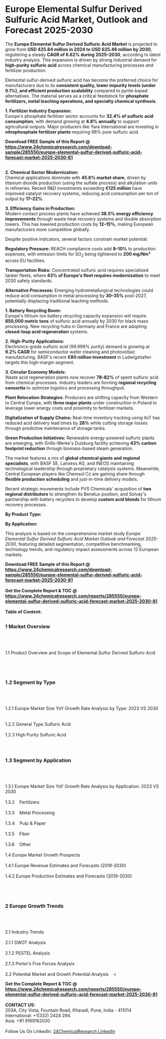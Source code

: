<h1>Europe Elemental Sulfur Derived Sulfuric Acid Market, Outlook and Forecast 2025-2030</h1><p>The <strong>Europe Elemental Sulfur Derived Sulfuric Acid Market</strong> is projected to grow from <strong>USD 425.84 million in 2024 to USD 625.46 million by 2030</strong>, registering a steady <strong>CAGR of 6.62% during 2025–2030</strong>, according to latest industry analysis. This expansion is driven by strong industrial demand for <strong>high-purity sulfuric acid</strong> across chemical manufacturing processes and fertilizer production.</p><p>Elemental sulfur-derived sulfuric acid has become the preferred choice for manufacturers due to its <strong>consistent quality, lower impurity levels (under 0.1%), and efficient production scalability</strong> compared to pyrite-based alternatives. The material serves as a critical feedstock for <strong>phosphate fertilizers, metal leaching operations, and specialty chemical synthesis</strong>.</p><p><strong>1. Fertilizer Industry Expansion:</strong><br>
Europe's phosphate fertilizer sector accounts for <strong>32.4% of sulfuric acid consumption</strong>, with demand growing at <strong>4.8% annually</strong> to support agricultural outputs. Major producers like Yara International are investing in <strong>nitrophosphate fertilizer plants</strong> requiring 98% pure sulfuric acid.</p><div><b>Download FREE Sample of this Report @ 
            <a href="https://www.24chemicalresearch.com/download-sample/285550/europe-elemental-sulfur-derived-sulfuric-acid-forecast-market-2025-2030-81">
            https://www.24chemicalresearch.com/download-sample/285550/europe-elemental-sulfur-derived-sulfuric-acid-forecast-market-2025-2030-81</a></b></div><br><p><strong>2. Chemical Sector Modernization:</strong><br>
Chemical applications dominate with <strong>45.6% market share</strong>, driven by titanium dioxide production (using the sulfate process) and alkylation units in refineries. Recent R&amp;D investments exceeding <strong>€125 million</strong> have improved catalyst recovery systems, reducing acid consumption per ton of output by <strong>17–22%</strong>.</p><p><strong>3. Efficiency Gains in Production:</strong><br>
Modern contact process plants have achieved <strong>38.5% energy efficiency improvements</strong> through waste heat recovery systems and double absorption towers. This has lowered production costs by <strong>12–15%</strong>, making European manufacturers more competitive globally.</p><p>Despite positive indicators, several factors constrain market potential:</p><p><strong>Regulatory Pressure:</strong> REACH compliance costs add <strong>8–10%</strong> to production expenses, with emission limits for SO<sub>2</sub> being tightened to <strong>200 mg/Nm³</strong> across EU facilities.</p><p><strong>Transportation Risks:</strong> Concentrated sulfuric acid requires specialized tanker fleets, where <strong>43% of Europe's fleet requires modernization</strong> to meet 2030 safety standards.</p><p><strong>Alternative Processes:</strong> Emerging hydrometallurgical technologies could reduce acid consumption in metal processing by <strong>30–35%</strong> post-2027, potentially displacing traditional leaching methods.</p><p><strong>1. Battery Recycling Boom:</strong><br>
Europe's lithium-ion battery recycling capacity expansion will require <strong>850,000 metric tons</strong> of sulfuric acid annually by 2030 for black mass processing. New recycling hubs in Germany and France are adopting <strong>closed-loop acid regeneration</strong> systems.</p><p><strong>2. High-Purity Applications:</strong><br>
Electronics-grade sulfuric acid (99.999% purity) demand is growing at <strong>9.2% CAGR</strong> for semiconductor wafer cleaning and photovoltaic manufacturing. BASF's recent <strong>€80 million investment</strong> in Ludwigshafen targets this high-margin segment.</p><p><strong>3. Circular Economy Models:</strong><br>
Waste acid regeneration plants now recover <strong>78–82%</strong> of spent sulfuric acid from chemical processes. Industry leaders are forming <strong>regional recycling consortia</strong> to optimize logistics and processing throughput.</p><p><strong>Plant Relocation Strategies:</strong> Producers are shifting capacity from Western to Central Europe, with <strong>three major plants</strong> under construction in Poland to leverage lower energy costs and proximity to fertilizer markets.</p><p><strong>Digitalization of Supply Chains:</strong> Real-time inventory tracking using IIoT has reduced acid delivery lead times by <strong>28%</strong> while cutting storage losses through predictive maintenance of storage tanks.</p><p><strong>Green Production Initiatives:</strong> Renewable energy-powered sulfuric plants are emerging, with Grillo-Werke's Duisburg facility achieving <strong>43% carbon footprint reduction</strong> through biomass-based steam generation.</p><p>The market features a mix of <strong>global chemical giants and regional specialists</strong>, with BASF SE, Lanxess AG, and INEOS maintaining technological leadership through proprietary catalysis systems. Meanwhile, Central European players like Chemsol Cz are gaining share through <strong>flexible production scheduling</strong> and just-in-time delivery models.</p><p>Recent strategic movements include PVS Chemicals' acquisition of <strong>two regional distributors</strong> to strengthen its Benelux position, and Solvay's partnership with battery recyclers to develop <strong>custom acid blends</strong> for lithium recovery processes.</p><p><strong>By Product Type:</strong></p><p><strong>By Application:</strong></p><p>This analysis is based on the comprehensive market study <em>Europe Elemental Sulfur Derived Sulfuric Acid Market Outlook and Forecast 2025-2030</em>, featuring detailed segmentation, competitive benchmarking, technology trends, and regulatory impact assessments across 12 European markets.</p><div><b>Download FREE Sample of this Report @ 
            <a href="https://www.24chemicalresearch.com/download-sample/285550/europe-elemental-sulfur-derived-sulfuric-acid-forecast-market-2025-2030-81">
            https://www.24chemicalresearch.com/download-sample/285550/europe-elemental-sulfur-derived-sulfuric-acid-forecast-market-2025-2030-81</a></b></div><br><div><b>Get the Complete Report & TOC @ 
            <a href="https://www.24chemicalresearch.com/reports/285550/europe-elemental-sulfur-derived-sulfuric-acid-forecast-market-2025-2030-81">
            https://www.24chemicalresearch.com/reports/285550/europe-elemental-sulfur-derived-sulfuric-acid-forecast-market-2025-2030-81</a></b></div><br>
            <b>Table of Content:</b><p><h2><span style="font-size:16px"><strong>1 Market Overview&nbsp;&nbsp; &nbsp;</strong></span></h2><br />
<br />
<p>1.1 Product Overview and Scope of Elemental Sulfur Derived Sulfuric Acid&nbsp;</p><br />
<br />
<h2><strong><span style="font-size:16px">1.2 Segment by Type&nbsp;&nbsp; &nbsp;</span></strong></h2><br />
<br />
<p>1.2.1 Europe Market Size YoY Growth Rate Analysis by Type: 2023 VS 2030&nbsp;&nbsp; &nbsp;<br /><br />
1.2.2 General Type Sulfuric Acid&nbsp;&nbsp; &nbsp;<br /><br />
1.2.3 High Purity Sulfuric Acid<br /><br />
<br />
<h2><span style="font-size:16px"><strong>1.3 Segment by Application&nbsp;&nbsp;</strong></span></h2><br />
<br />
<p>1.3.1 Europe Market Size YoY Growth Rate Analysis by Application: 2023 VS 2030&nbsp;&nbsp; &nbsp;<br /><br />
1.3.2&nbsp;&nbsp; &nbsp;Fertilizers<br /><br />
1.3.3&nbsp;&nbsp; &nbsp;Metal Processing<br /><br />
1.3.4&nbsp;&nbsp; &nbsp;Pulp & Paper<br /><br />
1.3.5&nbsp;&nbsp; &nbsp;Fiber<br /><br />
1.3.6&nbsp;&nbsp; &nbsp;Other<br /><br />
1.4 Europe Market Growth Prospects&nbsp;&nbsp; &nbsp;<br /><br />
1.4.1 Europe Revenue Estimates and Forecasts (2019-2030)&nbsp;&nbsp; &nbsp;<br /><br />
1.4.2 Europe Production Estimates and Forecasts (2019-2030)&nbsp;&nbsp;</p><br />
<br />
<h2><span style="font-size:16px"><strong>2 Europe Growth Trends&nbsp;&nbsp; &nbsp;</strong></span></h2><br />
<br />
<p>2.1 Industry Trends&nbsp;&nbsp; &nbsp;<br /><br />
2.1.1 SWOT Analysis&nbsp;&nbsp; &nbsp;<br /><br />
2.1.2 PESTEL Analysis&nbsp;&nbsp; &nbsp;<br /><br />
2.1.3 Porter&rsquo;s Five Forces Analysis&nbsp;&nbsp; &nbsp;<br /><br />
2.2 Potential Market and Growth Potential Analysis&nbsp;&nbsp; &nbsp;<</p><div><b>Get the Complete Report & TOC @ 
            <a href="https://www.24chemicalresearch.com/reports/285550/europe-elemental-sulfur-derived-sulfuric-acid-forecast-market-2025-2030-81">
            https://www.24chemicalresearch.com/reports/285550/europe-elemental-sulfur-derived-sulfuric-acid-forecast-market-2025-2030-81</a></b></div><br><b>CONTACT US:</b><br>
            203A, City Vista, Fountain Road, Kharadi, Pune, India - 411014<br>
            International: +1(332) 2424 294<br>
            Asia: +91 9169162030 <br><br>
            Follow Us On LinkedIn: <a href="https://www.linkedin.com/company/24chemicalresearch/">24ChemicalResearch LinkedIn</a>